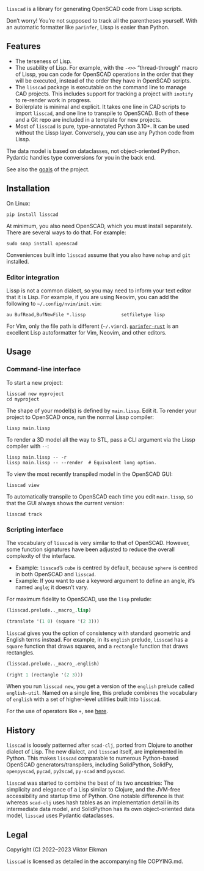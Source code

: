 `lisscad` is a library for generating OpenSCAD code from Lissp scripts.

Don’t worry! You’re not supposed to track all the parentheses yourself. With an
automatic formatter like `parinfer`, Lissp is easier than Python.

## Features

* The terseness of Lisp.
* The usability of Lisp. For example, with the `-<>>` “thread-through” macro of
  Lissp, you can code for OpenSCAD operations in the order that they will be
  executed, instead of the order they have in OpenSCAD scripts.
* The `lisscad` package is executable on the command line to manage CAD
  projects. This includes support for tracking a project with `inotify` to
  re-render work in progress.
* Boilerplate is minimal and explicit. It takes one line in CAD scripts to
  import `lisscad`, and one line to transpile to OpenSCAD. Both of these and a
  Git repo are included in a template for new projects.
* Most of `lisscad` is pure, type-annotated Python 3.10+. It can be used
  without the Lissp layer. Conversely, you can use any Python code from Lissp.

The data model is based on dataclasses, not object-oriented Python. Pydantic
handles type conversions for you in the back end.

See also the [goals](doc/goal.md) of the project.

## Installation

On Linux:

    pip install lisscad

At minimum, you also need OpenSCAD, which you must install separately. There
are several ways to do that. For example:

    sudo snap install openscad

Conveniences built into `lisscad` assume that you also have `nohup` and `git`
installed.

### Editor integration

Lissp is not a common dialect, so you may need to inform your text editor that
it is Lisp. For example, if you are using Neovim, you can add the following to
`~/.config/nvim/init.vim`:

    au BufRead,BufNewFile *.lissp             setfiletype lisp

For Vim, only the file path is different (`~/.vimrc`).
[`parinfer-rust`](https://github.com/eraserhd/parinfer-rust) is an
excellent Lisp autoformatter for Vim, Neovim, and other editors.

## Usage

### Command-line interface

To start a new project:

```shell
lisscad new myproject
cd myproject
```

The shape of your model(s) is defined by `main.lissp`. Edit it. To render your
project to OpenSCAD once, run the normal Lissp compiler:

```shell
lissp main.lissp
```

To render a 3D model all the way to STL, pass a CLI argument via the Lissp
compiler with `--`:

```shell
lissp main.lissp -- -r
lissp main.lissp -- --render  # Equivalent long option.
```

To view the most recently transpiled model in the OpenSCAD GUI:

```shell
lisscad view
```

To automatically transpile to OpenSCAD each time you edit `main.lissp`, so that
the GUI always shows the current version:

```shell
lisscad track
```

### Scripting interface

The vocabulary of `lisscad` is very similar to that of OpenSCAD.
However, some function signatures have been adjusted to reduce the overall
complexity of the interface.

* Example: `lisscad`’s `cube` is centred by default, because `sphere` is
  centred in both OpenSCAD and `lisscad`.
* Example: If you want to use a keyword argument to define an angle, it’s named
  `angle`; it doesn’t vary.

For maximum fidelity to OpenSCAD, use the `lisp` prelude:

```lisp
(lisscad.prelude.._macro_.lisp)

(translate '(1 0) (square '(2 3)))
```

`lisscad` gives you the option of consistency with standard geometric and
English terms instead. For example, in its `english` prelude, `lisscad` has a
`square` function that draws squares, and a `rectangle` function that draws
rectangles.

```lisp
(lisscad.prelude.._macro_.english)

(right 1 (rectangle '(2 3)))
```

When you run `lisscad new`, you get a version of the `english` prelude called
`english-util`. Named on a single line, this prelude combines the vocabulary of
`english` with a set of higher-level utilities built into `lisscad`.

For the use of operators like `+`, see [here](doc/op.md).

## History

`lisscad` is loosely patterned after `scad-clj`, ported from Clojure to another
dialect of Lisp. The new dialect, and `lisscad` itself, are implemented in
Python. This makes `lisscad` comparable to numerous Python-based OpenSCAD
generators/transpilers, including SolidPython, SolidPy, `openpyscad`,
`pycad`, `py2scad`, `py-scad` and `pyscad`.

`lisscad` was started to combine the best of its two ancestries: The simplicity
and elegance of a Lisp similar to Clojure, and the JVM-free accessibility and
startup time of Python. One notable difference is that whereas `scad-clj` uses
hash tables as an implementation detail in its intermediate data model, and
SolidPython has its own object-oriented data model, `lisscad` uses Pydantic
dataclasses.

## Legal

Copyright (C) 2022–2023 Viktor Eikman

`lisscad` is licensed as detailed in the accompanying file COPYING.md.
